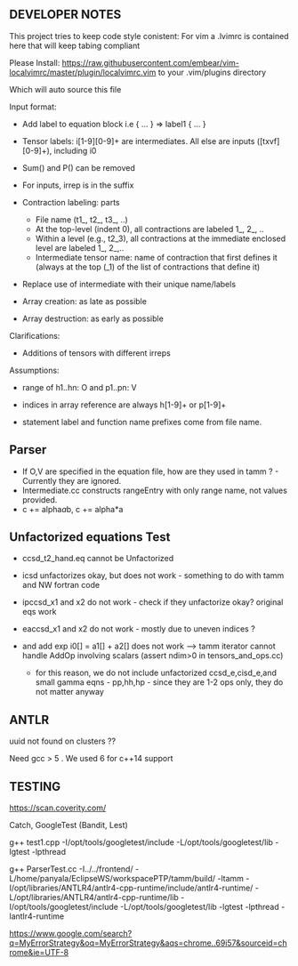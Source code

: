 DEVELOPER NOTES
---------------

This project tries to keep code style conistent:
For vim a .lvimrc is contained here that will keep tabing compliant

Please Install: https://raw.githubusercontent.com/embear/vim-localvimrc/master/plugin/localvimrc.vim to your .vim/plugins directory

Which will auto source this file


Input format:

* Add label to equation block i.e { ... } => label1 { ... }

* Tensor labels: i[1-9][0-9]+ are intermediates. All else are inputs ([txvf][0-9]+), including i0

* Sum() and P() can be removed

* For inputs, irrep is in the suffix

* Contraction labeling: parts
  - File name (t1_, t2_, t3_, ..)
  - At the top-level (indent 0), all contractions are labeled 1_, 2_, ..
  - Within a level (e.g., t2_3), all contractions at the immediate enclosed level are labeled 1_, 2_,..
  - Intermediate tensor name: name of contraction that first defines it (always at the top (_1) of the list of contractions that define it)

* Replace use of intermediate with their unique name/labels

* Array creation: as late as possible
* Array destruction: as early as possible




Clarifications:

* Additions of tensors with different irreps


Assumptions:

- range of h1..hn: O and p1..pn: V

- indices in array reference are always h[1-9]+ or p[1-9]+

- statement label and function name prefixes come from file name.

Parser
------
- If O,V are specified in the equation file, how are they used in tamm ? - Currently they are ignored.
- Intermediate.cc constructs rangeEntry with only range name, not values provided.
- c += alpha*a*b, c += alpha*a


Unfactorized equations Test
----------------------------

- ccsd_t2_hand.eq cannot be Unfactorized

- icsd unfactorizes okay, but does not work - something to do with tamm and NW fortran code

- ipccsd_x1 and x2 do not work - check if they unfactorize okay? original eqs work  
- eaccsd_x1 and x2 do not work - mostly due to uneven indices ? 

- and add exp i0[] = a1[] + a2[] does not work --> tamm iterator cannot handle AddOp involving scalars (assert ndim>0 in tensors_and_ops.cc)
  - for this reason, we do not include unfactorized ccsd_e,cisd_e,and small gamma eqns - pp,hh,hp - since they are 1-2 ops only, they do not matter anyway


ANTLR
-----

uuid not found on clusters ??

Need gcc > 5 . We used 6 for c++14 support

TESTING
--------
https://scan.coverity.com/

Catch, GoogleTest (Bandit, Lest)

 g++ test1.cpp -I/opt/tools/googletest/include -L/opt/tools/googletest/lib -lgtest -lpthread

g++ ParserTest.cc -I../../frontend/ -L/home/panyala/EclipseWS/workspacePTP/tamm/build/ -ltamm  -I/opt/libraries/ANTLR4/antlr4-cpp-runtime/include/antlr4-runtime/ -L/opt/libraries/ANTLR4/antlr4-cpp-runtime/lib -I/opt/tools/googletest/include -L/opt/tools/googletest/lib -lgtest -lpthread -lantlr4-runtime

https://www.google.com/search?q=MyErrorStrategy&oq=MyErrorStrategy&aqs=chrome..69i57&sourceid=chrome&ie=UTF-8

